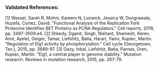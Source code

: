 ### Validated References: 
[1] Wessel, Sarah R, Mohni, Kareem N, Luzwick, Jessica W, Dungrawala, Huzefa, Cortez, David. "Functional Analysis of the Replication Fork Proteome Identifies BET Proteins as PCNA Regulators." Cell reports, 2019, pp. 3497-3509.e4.
[2] Shkedy, Dganit, Singh, Nishant, Shemesh, Keren, Amir, Ayelet, Geiger, Tamar, Liefshitz, Batia, Harari, Yaniv, Kupiec, Martin. "Regulation of Elg1 activity by phosphorylation." Cell cycle (Georgetown, Tex.), 2015, pp. 3689-97.
[3] Gazy, Inbal, Liefshitz, Batia, Parnas, Oren, Kupiec, Martin. "Elg1, a central player in genome stability." Mutation research. Reviews in mutation research, 2015, pp. 267-79.
